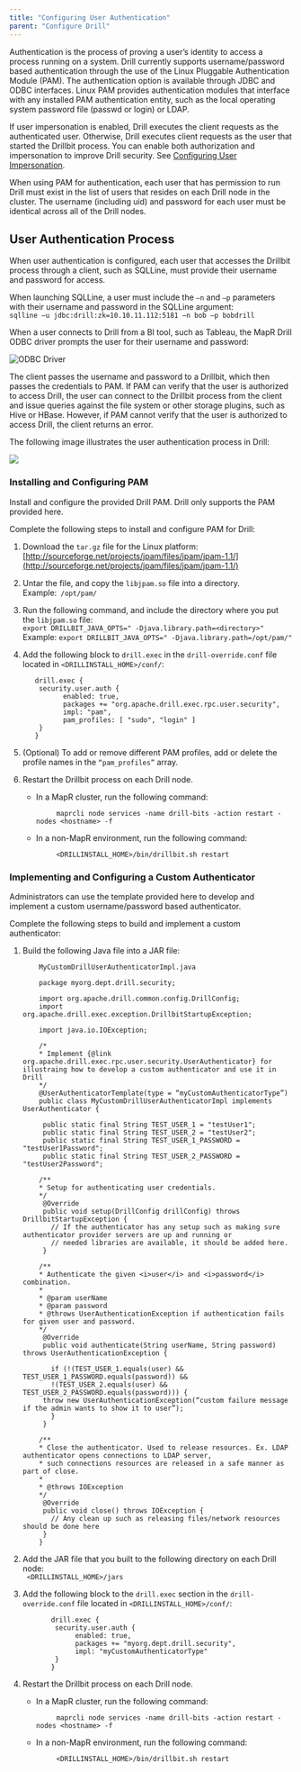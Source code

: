 ```yaml
---
title: "Configuring User Authentication"
parent: "Configure Drill"
---
```

Authentication is the process of proving a user’s identity to access a process running on a system. Drill currently supports username/password based authentication through the use of the Linux Pluggable Authentication Module (PAM). The authentication option is available through JDBC and ODBC interfaces. Linux PAM provides authentication modules that interface with any installed PAM authentication entity, such as the local operating system password file (passwd or login) or LDAP. 
 
If user impersonation is enabled, Drill executes the client requests as the authenticated user. Otherwise, Drill executes client requests as the user that started the Drillbit process. You can enable both authorization and impersonation to improve Drill security. See [Configuring User Impersonation]({{site.baseurl}}/docs/configuring-user-impersonation/).

When using PAM for authentication, each user that has permission to run Drill must exist in the list of users that resides on each Drill node in the cluster. The username (including uid) and password for each user must be identical across all of the Drill nodes. 

## User Authentication Process

When user authentication is configured, each user that accesses the Drillbit process through a client, such as SQLLine, must provide their username and password for access. 

When launching SQLLine, a user must include the `–n` and `–p` parameters with their username and password in the SQLLine argument:  
       `sqlline –u jdbc:drill:zk=10.10.11.112:5181 –n bob –p bobdrill`

 
When a user connects to Drill from a BI tool, such as Tableau, the MapR Drill ODBC driver prompts the user for their username and password:

![ODBC Driver]({{site.baseurl}}/docs/img/UserAuth_ODBC_Driver.png)

The client passes the username and password to a Drillbit, which then passes the credentials to PAM. If PAM can verify that the user is authorized to access Drill, the user can connect to the Drillbit process from the client and issue queries against the file system or other storage plugins, such as Hive or HBase. However, if PAM cannot verify that the user is authorized to access Drill, the client returns an error.
 
The following image illustrates the user authentication process in Drill:

![]({{site.baseurl}}/docs/img/UserAuthProcess.PNG)

### Installing and Configuring PAM

Install and configure the provided Drill PAM. Drill only supports the PAM provided here.
 
Complete the following steps to install and configure PAM for Drill:

1. Download the `tar.gz` file for the Linux platform:  
   [http://sourceforge.net/projects/jpam/files/jpam/jpam-1.1/](http://sourceforge.net/projects/jpam/files/jpam/jpam-1.1/)
2. Untar the file, and copy the `libjpam.so` file into a directory.  
   Example:` /opt/pam/`
3. Run the following command, and include the directory where you put the `libjpam.so` file:  
   `export DRILLBIT_JAVA_OPTS=" -Djava.library.path=<directory>"`  
   Example: `export DRILLBIT_JAVA_OPTS=" -Djava.library.path=/opt/pam/"`
4. Add the following block to `drill.exec` in the `drill-override.conf` file located in `<DRILLINSTALL_HOME>/conf/`:  

          drill.exec {
           security.user.auth {
                 enabled: true,
                 packages += "org.apache.drill.exec.rpc.user.security",
                 impl: "pam",
                 pam_profiles: [ "sudo", "login" ]
           } 
          }

5. (Optional) To add or remove different PAM profiles, add or delete the profile names in the `“pam_profiles”` array.  
6. Restart the Drillbit process on each Drill node.
   * In a MapR cluster, run the following command:  

              maprcli node services -name drill-bits -action restart -nodes <hostname> -f
   * In a non-MapR environment, run the following command: 
 
              <DRILLINSTALL_HOME>/bin/drillbit.sh restart

### Implementing and Configuring a Custom Authenticator

Administrators can use the template provided here to develop and implement a custom username/password based authenticator.

Complete the following steps to build and implement a custom authenticator:

1. Build the following Java file into a JAR file: 
 
           MyCustomDrillUserAuthenticatorImpl.java 
           
           package myorg.dept.drill.security;
           
           import org.apache.drill.common.config.DrillConfig;
           import org.apache.drill.exec.exception.DrillbitStartupException;
           
           import java.io.IOException;
           
           /*
           * Implement {@link org.apache.drill.exec.rpc.user.security.UserAuthenticator} for illustraing how to develop a custom authenticator and use it in Drill
           */
           @UserAuthenticatorTemplate(type = “myCustomAuthenticatorType”)
           public class MyCustomDrillUserAuthenticatorImpl implements UserAuthenticator {
           
            public static final String TEST_USER_1 = "testUser1";
            public static final String TEST_USER_2 = "testUser2";
            public static final String TEST_USER_1_PASSWORD = "testUser1Password";
            public static final String TEST_USER_2_PASSWORD = "testUser2Password";
           
           /**
           * Setup for authenticating user credentials.
           */
            @Override
            public void setup(DrillConfig drillConfig) throws DrillbitStartupException {
              // If the authenticator has any setup such as making sure authenticator provider servers are up and running or 
              // needed libraries are available, it should be added here.
            }
           
           /**
           * Authenticate the given <i>user</i> and <i>password</i> combination.
           *
           * @param userName
           * @param password
           * @throws UserAuthenticationException if authentication fails for given user and password.
           */
            @Override
            public void authenticate(String userName, String password) throws UserAuthenticationException {
           
              if (!(TEST_USER_1.equals(user) && TEST_USER_1_PASSWORD.equals(password)) &&
              !(TEST_USER_2.equals(user) && TEST_USER_2_PASSWORD.equals(password))) {
            throw new UserAuthenticationException(“custom failure message if the admin wants to show it to user”);
              }
            }
           
           /**
           * Close the authenticator. Used to release resources. Ex. LDAP authenticator opens connections to LDAP server,
           * such connections resources are released in a safe manner as part of close.
           *
           * @throws IOException
           */
            @Override
            public void close() throws IOException {
              // Any clean up such as releasing files/network resources should be done here
            }
           }  


2. Add the JAR file that you built to the following directory on each Drill node:  
   ` <DRILLINSTALL_HOME>/jars`
3. Add the following block to the `drill.exec` section in the `drill-override.conf` file located in `<DRILLINSTALL_HOME>/conf/`:  

              drill.exec {
               security.user.auth {
                	enabled: true,
                	packages += "myorg.dept.drill.security",
                	impl: "myCustomAuthenticatorType"
               }
              }  
4. Restart the Drillbit process on each Drill node.
   * In a MapR cluster, run the following command:  

              maprcli node services -name drill-bits -action restart -nodes <hostname> -f
   * In a non-MapR environment, run the following command: 
 
              <DRILLINSTALL_HOME>/bin/drillbit.sh restart
       











